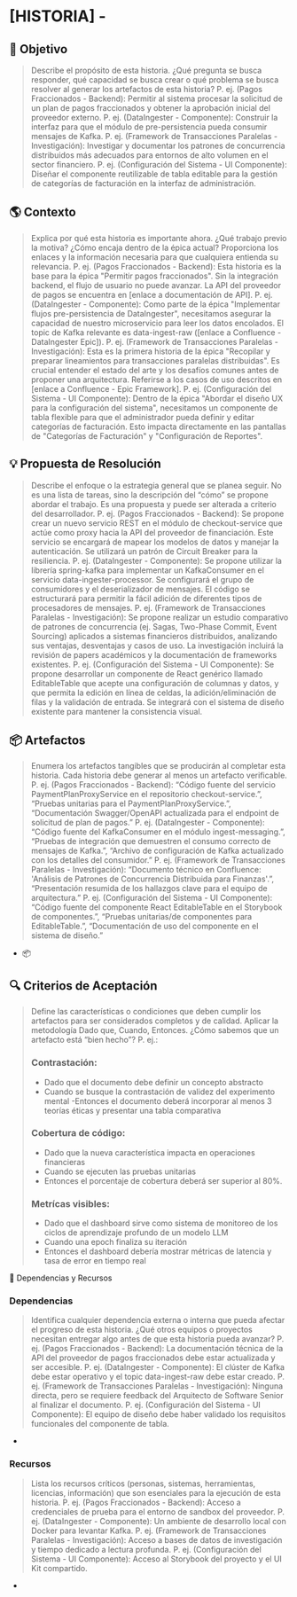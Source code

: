 # [HISTORIA] - <name>

## 🎯 Objetivo

> Describe el propósito de esta historia. ¿Qué pregunta se busca responder, qué capacidad se busca crear o qué problema se busca resolver al generar los artefactos de esta historia?
> P. ej. (Pagos Fraccionados - Backend): Permitir al sistema procesar la solicitud de un plan de pagos fraccionados y obtener la aprobación inicial del proveedor externo.
> P. ej. (DataIngester - Componente): Construir la interfaz para que el módulo de pre-persistencia pueda consumir mensajes de Kafka.
> P. ej. (Framework de Transacciones Paralelas - Investigación): Investigar y documentar los patrones de concurrencia distribuidos más adecuados para entornos de alto volumen en el sector financiero.
> P. ej. (Configuración del Sistema - UI Componente): Diseñar el componente reutilizable de tabla editable para la gestión de categorías de facturación en la interfaz de administración.

## 🌎 Contexto

> Explica por qué esta historia es importante ahora. ¿Qué trabajo previo la motiva? ¿Cómo encaja dentro de la épica actual? Proporciona los enlaces y la información necesaria para que cualquiera entienda su relevancia.
> P. ej. (Pagos Fraccionados - Backend): Esta historia es la base para la épica "Permitir pagos fraccionados". Sin la integración backend, el flujo de usuario no puede avanzar. La API del proveedor de pagos se encuentra en [enlace a documentación de API].
> P. ej. (DataIngester - Componente): Como parte de la épica "Implementar flujos pre-persistencia de DataIngester", necesitamos asegurar la capacidad de nuestro microservicio para leer los datos encolados. El topic de Kafka relevante es data-ingest-raw ([enlace a Confluence - DataIngester Epic]).
> P. ej. (Framework de Transacciones Paralelas - Investigación): Esta es la primera historia de la épica "Recopilar y preparar lineamientos para transacciones paralelas distribuidas". Es crucial entender el estado del arte y los desafíos comunes antes de proponer una arquitectura. Referirse a los casos de uso descritos en [enlace a Confluence - Epic Framework].
> P. ej. (Configuración del Sistema - UI Componente): Dentro de la épica "Abordar el diseño UX para la configuración del sistema", necesitamos un componente de tabla flexible para que el administrador pueda definir y editar categorías de facturación. Esto impacta directamente en las pantallas de "Categorías de Facturación" y "Configuración de Reportes".

## 💡 Propuesta de Resolución

> Describe el enfoque o la estrategia general que se planea seguir. No es una lista de tareas, sino la descripción del “cómo” se propone abordar el trabajo. Es una propuesta y puede ser alterada a criterio del desarrollador.
> P. ej. (Pagos Fraccionados - Backend): Se propone crear un nuevo servicio REST en el módulo de checkout-service que actúe como proxy hacia la API del proveedor de financiación. Este servicio se encargará de mapear los modelos de datos y manejar la autenticación. Se utilizará un patrón de Circuit Breaker para la resiliencia.
> P. ej. (DataIngester - Componente): Se propone utilizar la librería spring-kafka para implementar un KafkaConsumer en el servicio data-ingester-processor. Se configurará el grupo de consumidores y el deserializador de mensajes. El código se estructurará para permitir la fácil adición de diferentes tipos de procesadores de mensajes.
> P. ej. (Framework de Transacciones Paralelas - Investigación): Se propone realizar un estudio comparativo de patrones de concurrencia (ej. Sagas, Two-Phase Commit, Event Sourcing) aplicados a sistemas financieros distribuidos, analizando sus ventajas, desventajas y casos de uso. La investigación incluirá la revisión de papers académicos y la documentación de frameworks existentes.
> P. ej. (Configuración del Sistema - UI Componente): Se propone desarrollar un componente de React genérico llamado EditableTable que acepte una configuración de columnas y datos, y que permita la edición en línea de celdas, la adición/eliminación de filas y la validación de entrada. Se integrará con el sistema de diseño existente para mantener la consistencia visual.

## 📦 Artefactos

>Enumera los artefactos tangibles que se producirán al completar esta historia. Cada historia debe generar al menos un artefacto verificable.
> P. ej. (Pagos Fraccionados - Backend): “Código fuente del servicio PaymentPlanProxyService en el repositorio checkout-service.”, “Pruebas unitarias para el PaymentPlanProxyService.”, “Documentación Swagger/OpenAPI actualizada para el endpoint de solicitud de plan de pagos.”
> P. ej. (DataIngester - Componente): “Código fuente del KafkaConsumer en el módulo ingest-messaging.”, “Pruebas de integración que demuestren el consumo correcto de mensajes de Kafka.”, “Archivo de configuración de Kafka actualizado con los detalles del consumidor.”
> P. ej. (Framework de Transacciones Paralelas - Investigación): “Documento técnico en Confluence: 'Análisis de Patrones de Concurrencia Distribuida para Finanzas'.”, “Presentación resumida de los hallazgos clave para el equipo de arquitectura.”
> P. ej. (Configuración del Sistema - UI Componente): “Código fuente del componente React EditableTable en el Storybook de componentes.”, “Pruebas unitarias/de componentes para EditableTable.”, “Documentación de uso del componente en el sistema de diseño.”

- 📦

## 🔍 Criterios de Aceptación

> Define las características o condiciones que deben cumplir los artefactos para ser considerados completos y de calidad. Aplicar la metodología Dado que, Cuando, Entonces. ¿Cómo sabemos que un artefacto está “bien hecho”? P. ej.:
> ### Contrastación:
> - Dado que el documento debe definir un concepto abstracto
> - Cuando se busque la contrastación de validez del experimento mental
> -Entonces el documento deberá incorporar al menos 3 teorías éticas y presentar una tabla comparativa
> ### Cobertura de código:
> - Dado que la nueva característica impacta en operaciones financieras
> - Cuando se ejecuten las pruebas unitarias
> - Entonces el porcentaje de cobertura deberá ser superior al 80%.
> ### Metrícas visibles:
> - Dado que el dashboard sirve como sistema de monitoreo de los ciclos de aprendizaje profundo de un modelo LLM
> - Cuando una epoch finaliza su iteración
> - Entonces el dashboard debería mostrar métricas de latencia y tasa de error en tiempo real

🔗 Dependencias y Recursos

### Dependencias

> Identifica cualquier dependencia externa o interna que pueda afectar el progreso de esta historia. ¿Qué otros equipos o proyectos necesitan entregar algo antes de que esta historia pueda avanzar?
> P. ej. (Pagos Fraccionados - Backend): La documentación técnica de la API del proveedor de pagos fraccionados debe estar actualizada y ser accesible.
> P. ej. (DataIngester - Componente): El clúster de Kafka debe estar operativo y el topic data-ingest-raw debe estar creado.
> P. ej. (Framework de Transacciones Paralelas - Investigación): Ninguna directa, pero se requiere feedback del Arquitecto de Software Senior al finalizar el documento.
> P. ej. (Configuración del Sistema - UI Componente): El equipo de diseño debe haber validado los requisitos funcionales del componente de tabla.

- 

### Recursos

> Lista los recursos críticos (personas, sistemas, herramientas, licencias, información) que son esenciales para la ejecución de esta historia.
> P. ej. (Pagos Fraccionados - Backend): Acceso a credenciales de prueba para el entorno de sandbox del proveedor.
> P. ej. (DataIngester - Componente): Un ambiente de desarrollo local con Docker para levantar Kafka.
> P. ej. (Framework de Transacciones Paralelas - Investigación): Acceso a bases de datos de investigación y tiempo dedicado a lectura profunda.
> P. ej. (Configuración del Sistema - UI Componente): Acceso al Storybook del proyecto y el UI Kit compartido.

- 

